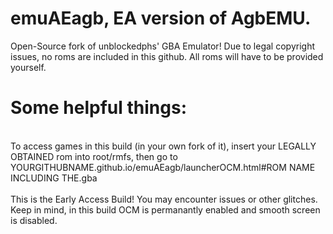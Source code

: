 # emuAEagb, EA version of AgbEMU.

Open-Source fork of unblockedphs' GBA Emulator!
Due to legal copyright issues, no roms are included in this github. All roms will have to be provided yourself.
# Some helpful things:
<br>To access games in this build (in your own fork of it), insert your LEGALLY OBTAINED rom into root/rmfs, then go to YOURGITHUBNAME.github.io/emuAEagb/launcherOCM.html#ROM NAME INCLUDING THE.gba </br>
<br>This is the Early Access Build! You may encounter issues or other glitches. Keep in mind, in this build OCM is permanantly enabled and smooth screen is disabled.</br>
